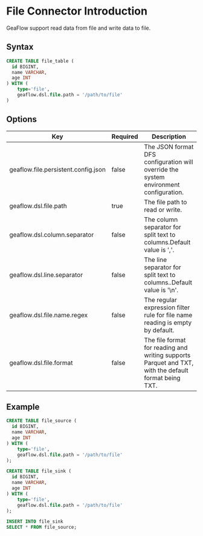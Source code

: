 # File Connector Introduction
GeaFlow support read data from file and write data to file.
## Syntax

```sql
CREATE TABLE file_table (
  id BIGINT,
  name VARCHAR,
  age INT
) WITH (
	type='file',
    geaflow.dsl.file.path = '/path/to/file'
)
```
## Options

| Key | Required | Description |
| -------- | -------- | -------- |
| geaflow.file.persistent.config.json     | false    | The JSON format DFS configuration will override the system environment configuration.      |
| geaflow.dsl.file.path     | true     | The file path to read or write.     |
| geaflow.dsl.column.separator     | false     | The column separator for split text to columns.Default value is ','.     |
| geaflow.dsl.line.separator     | false     | The line separator for split text to columns..Default value is '\n'.     |
| geaflow.dsl.file.name.regex    | false    | The regular expression filter rule for file name reading is empty by default.           |
| geaflow.dsl.file.format     | false    | The file format for reading and writing supports Parquet and TXT, with the default format being TXT. |

## Example

```sql
CREATE TABLE file_source (
  id BIGINT,
  name VARCHAR,
  age INT
) WITH (
	type='file',
    geaflow.dsl.file.path = '/path/to/file'
);

CREATE TABLE file_sink (
  id BIGINT,
  name VARCHAR,
  age INT
) WITH (
	type='file',
    geaflow.dsl.file.path = '/path/to/file'
);

INSERT INTO file_sink
SELECT * FROM file_source;
```